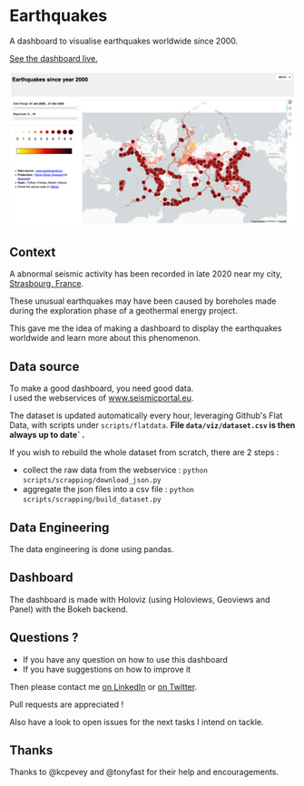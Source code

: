 # Earthquakes 
A dashboard to visualise earthquakes worldwide since 2000. 

<a href="http://152.228.173.254/earthquakes" target="_blank">See the dashboard live.</a>

![preview of the dashboard](imgs/screenshot.png)


## Context

A abnormal seismic activity has been recorded in late 2020 near my city,  <a href="https://goo.gl/maps/7NRzCfcGYbbnUZzT9" target="_blank">Strasbourg, France</a>.

These unusual earthquakes may have been caused by boreholes made during the exploration phase of a geothermal energy project. 

This gave me the idea of making a dashboard to display the earthquakes worldwide and learn more about this phenomenon.

##  Data source

To make a good dashboard, you need good data.  
I used the webservices of <a href="https://www.seismicportal.eu/" target="_blank">www.seismicportal.eu</a>.

The dataset is updated automatically every hour, leveraging Github's Flat Data, with scripts under `scripts/flatdata`.
**File `data/viz/dataset.csv` is then always up to date` .**

If you wish to rebuild the whole dataset from scratch, there are 2 steps :
- collect the raw data from the webservice : `python scripts/scrapping/download_json.py`
- aggregate the json files into a csv file : `python scripts/scrapping/build_dataset.py`

## Data Engineering

The data engineering is done using pandas.

## Dashboard

The dashboard is made with Holoviz (using Holoviews, Geoviews and Panel) with the Bokeh backend.

## Questions ? 

- If you have any question on how to use this dashboard
- If you have suggestions on how to improve it

Then please contact me <a href="https://www.linkedin.com/in/pierreoliviersimonard/" target="_blank">on LinkedIn</a> or <a href="https://twitter.com/pierrotsmnrd" target="_blank">on Twitter</a>.

Pull requests are appreciated !

Also have a look to open issues for the next tasks I intend on tackle.

## Thanks

Thanks to @kcpevey and @tonyfast for their help and encouragements.